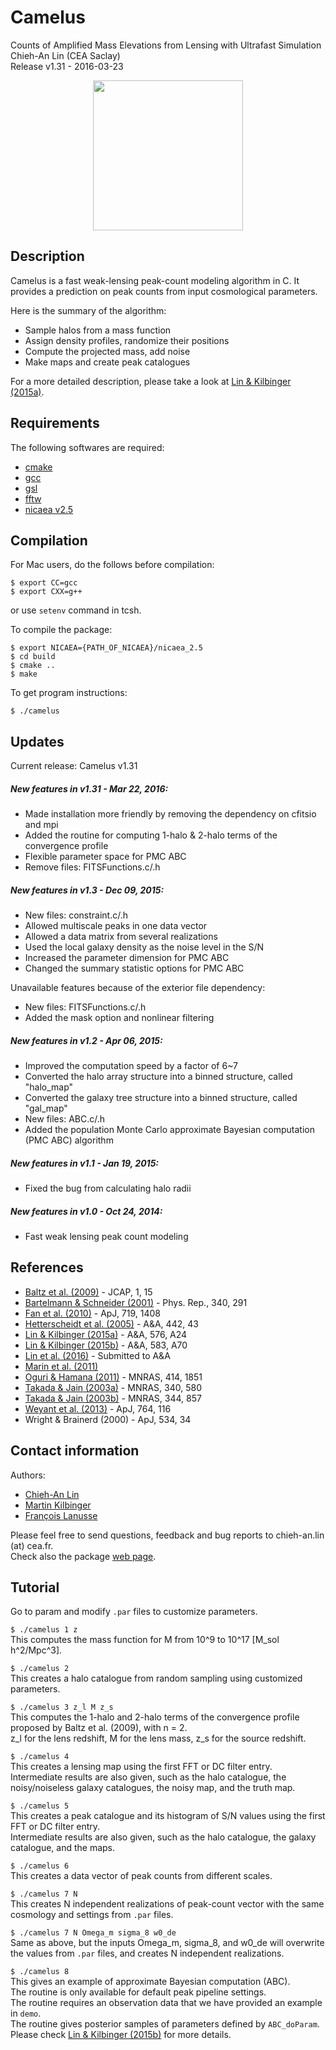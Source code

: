 Camelus
=======
Counts of Amplified Mass Elevations from Lensing with Ultrafast Simulation  
Chieh-An Lin (CEA Saclay)  
Release v1.31 - 2016-03-23 
<p align="center"><a href="http://species.wikimedia.org/wiki/Camelus"><img src="http://www.cosmostat.org/wp-content/uploads/2014/11/Logo_Camelus_fig_name_vertical.png" width="240px" /></a></p>

Description
-----------

Camelus is a fast weak-lensing peak-count modeling algorithm in C. It provides a prediction on peak counts from input cosmological parameters.

Here is the summary of the algorithm:
  - Sample halos from a mass function
  - Assign density profiles, randomize their positions
  - Compute the projected mass, add noise
  - Make maps and create peak catalogues

For a more detailed description, please take a look at [Lin & Kilbinger (2015a)](http://arxiv.org/abs/1410.6955).

## Requirements

The following softwares are required:
  - [cmake](http://cmake.org/cmake/resources/software.html)
  - [gcc](http://gcc.gnu.org/)
  - [gsl](http://www.gnu.org/software/gsl/)
  - [fftw](http://www.fftw.org/)
  - [nicaea v2.5](http://www.cosmostat.org/nicaea.html)

## Compilation

For Mac users, do the follows before compilation:
```
$ export CC=gcc
$ export CXX=g++
```
or use `setenv` command in tcsh.

To compile the package:
```
$ export NICAEA={PATH_OF_NICAEA}/nicaea_2.5
$ cd build
$ cmake ..
$ make
```

To get program instructions:
```
$ ./camelus
```

## Updates

Current release: Camelus v1.31

##### New features in v1.31 - Mar 22, 2016:
  - Made installation more friendly by removing the dependency on cfitsio and mpi
  - Added the routine for computing 1-halo & 2-halo terms of the convergence profile
  - Flexible parameter space for PMC ABC
  - Remove files: FITSFunctions.c/.h

##### New features in v1.3 - Dec 09, 2015:
  - New files: constraint.c/.h
  - Allowed multiscale peaks in one data vector
  - Allowed a data matrix from several realizations
  - Used the local galaxy density as the noise level in the S/N
  - Increased the parameter dimension for PMC ABC
  - Changed the summary statistic options for PMC ABC

Unavailable features because of the exterior file dependency:
  - New files: FITSFunctions.c/.h
  - Added the mask option and nonlinear filtering

##### New features in v1.2 - Apr 06, 2015:
  - Improved the computation speed by a factor of 6~7
  - Converted the halo array structure into a binned structure, called "halo_map"
  - Converted the galaxy tree structure into a binned structure, called "gal_map"
  - New files: ABC.c/.h
  - Added the population Monte Carlo approximate Bayesian computation (PMC ABC) algorithm

##### New features in v1.1 - Jan 19, 2015:
  - Fixed the bug from calculating halo radii

##### New features in v1.0 - Oct 24, 2014:
  - Fast weak lensing peak count modeling

## References

  - [Baltz et al. (2009)](http://arxiv.org/abs/0705.0682) - JCAP, 1, 15
  - [Bartelmann & Schneider (2001)](http://arxiv.org/abs/astro-ph/9912508) - Phys. Rep., 340, 291
  - [Fan et al. (2010)](http://arxiv.org/abs/1006.5121) - ApJ, 719, 1408
  - [Hetterscheidt et al. (2005)](http://arxiv.org/abs/astro-ph/0504635) - A&A, 442, 43
  - [Lin & Kilbinger (2015a)](http://arxiv.org/abs/1410.6955) - A&A, 576, A24
  - [Lin & Kilbinger (2015b)](http://arxiv.org/abs/1506.01076) - A&A, 583, A70
  - [Lin et al. (2016)](http://arxiv.org/abs/1603.06773) - Submitted to A&A
  - [Marin et al. (2011)](http://arxiv.org/abs/1101.0955)
  - [Oguri & Hamana (2011)](http://arxiv.org/abs/1101.0650) - MNRAS, 414, 1851
  - [Takada & Jain (2003a)](http://arxiv.org/abs/astro-ph/0209167) - MNRAS, 340, 580
  - [Takada & Jain (2003b)](http://arxiv.org/abs/astro-ph/0304034) - MNRAS, 344, 857
  - [Weyant et al. (2013)](http://arxiv.org/abs/1206.2563) - ApJ, 764, 116
  - Wright & Brainerd (2000) - ApJ, 534, 34

## Contact information

Authors:
  - [Chieh-An Lin](http://linc.tw/)
  - [Martin Kilbinger](http://www.cosmostat.org/people/kilbinger/)
  - [François Lanusse](http://www.cosmostat.org/people/flanusse/)

Please feel free to send questions, feedback and bug reports to chieh-an.lin (at) cea.fr.  
Check also the package [web page](http://www.cosmostat.org/software/camelus/).

## Tutorial

Go to param and modify `.par` files to customize parameters.

`$ ./camelus 1 z`  
This computes the mass function for M from 10^9 to 10^17 [M_sol h^2/Mpc^3].

`$ ./camelus 2`  
This creates a halo catalogue from random sampling using customized parameters.

`$ ./camelus 3 z_l M z_s`  
This computes the 1-halo and 2-halo terms of the convergence profile proposed by Baltz et al. (2009), with n = 2.  
z_l for the lens redshift, M for the lens mass, z_s for the source redshift.

`$ ./camelus 4`  
This creates a lensing map using the first FFT or DC filter entry.   
Intermediate results are also given, such as the halo catalogue, the noisy/noiseless galaxy catalogues, the noisy map, and the truth map.

`$ ./camelus 5`  
This creates a peak catalogue and its histogram of S/N values using the first FFT or DC filter entry.   
Intermediate results are also given, such as the halo catalogue, the galaxy catalogue, and the maps.

`$ ./camelus 6`  
This creates a data vector of peak counts from different scales.

`$ ./camelus 7 N`  
This creates N independent realizations of peak-count vector with the same cosmology and settings from `.par` files.

`$ ./camelus 7 N Omega_m sigma_8 w0_de`  
Same as above, but the inputs Omega_m, sigma_8, and w0_de will overwrite the values from `.par` files, and creates N independent realizations.

`$ ./camelus 8`  
This gives an example of approximate Bayesian computation (ABC).  
The routine is only available for default peak pipeline settings.  
The routine requires an observation data that we have provided an example in `demo`.  
The routine gives posterior samples of parameters defined by `ABC_doParam`.  
Please check [Lin & Kilbinger (2015b)](http://arxiv.org/abs/1506.01076) for more details.

